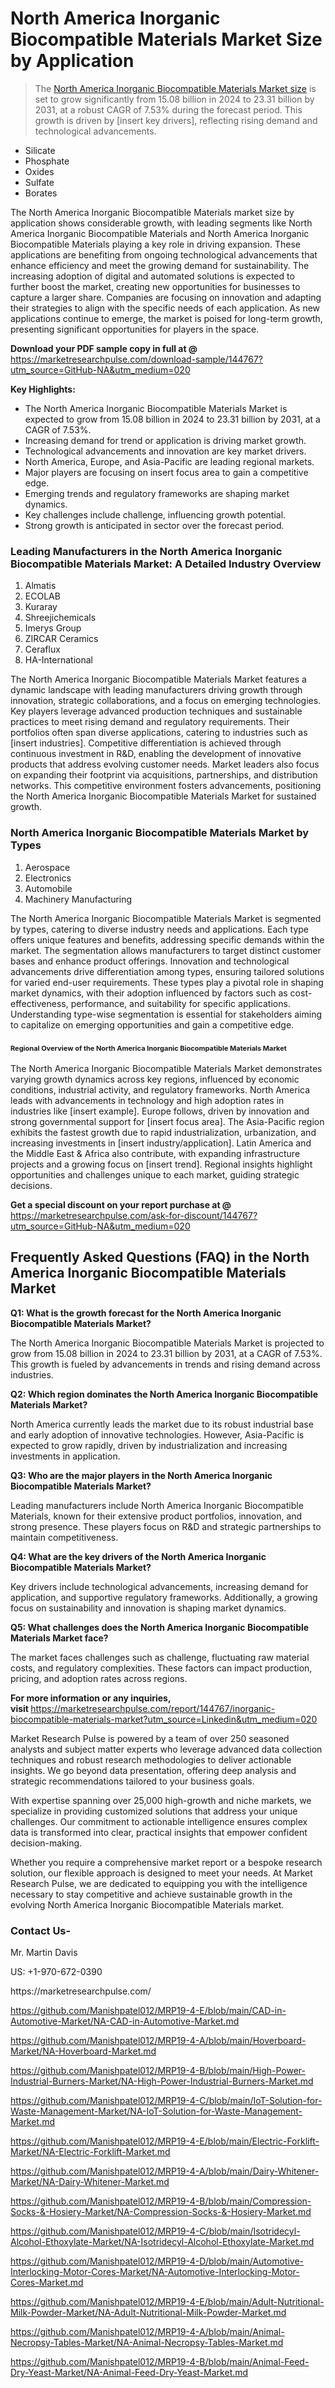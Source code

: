 <h1>North America Inorganic Biocompatible Materials Market&nbsp;Size by Application</h1><blockquote><p>The <a href="https://marketresearchpulse.com/download-sample/144767?utm_source=GitHub-NA&amp;utm_medium=020">North America Inorganic Biocompatible Materials Market size</a> is set to grow significantly from 15.08 billion in 2024 to 23.31 billion by 2031, at a robust CAGR of 7.53% during the forecast period. This growth is driven by [insert key drivers], reflecting rising demand and technological advancements.</p></blockquote><ul><li>Silicate<li> Phosphate<li> Oxides<li> Sulfate<li> Borates</li></ul><p>The North America Inorganic Biocompatible Materials market size by application shows considerable growth, with leading segments like North America Inorganic Biocompatible Materials and North America Inorganic Biocompatible Materials playing a key role in driving expansion. These applications are benefiting from ongoing technological advancements that enhance efficiency and meet the growing demand for sustainability. The increasing adoption of digital and automated solutions is expected to further boost the market, creating new opportunities for businesses to capture a larger share. Companies are focusing on innovation and adapting their strategies to align with the specific needs of each application. As new applications continue to emerge, the market is poised for long-term growth, presenting significant opportunities for players in the space.</p><p><strong>Download your PDF sample copy in full at @ </strong><a href="https://marketresearchpulse.com/download-sample/144767?utm_source=GitHub-NA&amp;utm_medium=020">https://marketresearchpulse.com/download-sample/144767?utm_source=GitHub-NA&amp;utm_medium=020</a></p><p><strong>Key Highlights: </strong></p><ul><li>The North America Inorganic Biocompatible Materials Market is expected to grow from 15.08 billion in 2024 to 23.31 billion by 2031, at a CAGR of 7.53%.</li><li>Increasing demand for trend or application is driving market growth.</li><li>Technological advancements and innovation are key market drivers.</li><li>North America, Europe, and Asia-Pacific are leading regional markets.</li><li>Major players are focusing on insert focus area to gain a competitive edge.</li><li>Emerging trends and regulatory frameworks are shaping market dynamics.</li><li>Key challenges include challenge, influencing growth potential.</li><li>Strong growth is anticipated in sector over the forecast period.</li></ul><h3>Leading Manufacturers in the North America Inorganic Biocompatible Materials Market: A Detailed Industry Overview</h3><ol><li>Almatis</li><li>ECOLAB</li><li>Kuraray</li><li>Shreejichemicals</li><li>Imerys Group</li><li>ZIRCAR Ceramics</li><li>Ceraflux</li><li>HA-International</li></ol><div class="flex max-w-full flex-col flex-grow"><div class="min-h-8 text-message flex w-full flex-col items-end gap-2 whitespace-normal break-words [.text-message+&amp;]:mt-5" dir="auto" data-message-author-role="assistant" data-message-id="fd8432e4-4910-450d-b182-61b7bfb0a01f" data-message-model-slug="gpt-4o"><div class="flex w-full flex-col gap-1 empty:hidden first:pt-[3px]"><div class="markdown prose w-full break-words dark:prose-invert light"><p>The North America Inorganic Biocompatible Materials Market features a dynamic landscape with leading manufacturers driving growth through innovation, strategic collaborations, and a focus on emerging technologies. Key players leverage advanced production techniques and sustainable practices to meet rising demand and regulatory requirements. Their portfolios often span diverse applications, catering to industries such as [insert industries]. Competitive differentiation is achieved through continuous investment in R&amp;D, enabling the development of innovative products that address evolving customer needs. Market leaders also focus on expanding their footprint via acquisitions, partnerships, and distribution networks. This competitive environment fosters advancements, positioning the North America Inorganic Biocompatible Materials Market for sustained growth.</p></div></div></div></div><h3>North America Inorganic Biocompatible Materials Market by Types</h3><ol><li>Aerospace<li> Electronics<li> Automobile<li> Machinery Manufacturing</li></ol><div class="flex max-w-full flex-col flex-grow"><div class="min-h-8 text-message flex w-full flex-col items-end gap-2 whitespace-normal break-words [.text-message+&amp;]:mt-5" dir="auto" data-message-author-role="assistant" data-message-id="084470be-0bb7-4664-bddf-5156b4f41249" data-message-model-slug="gpt-4o-mini"><div class="flex w-full flex-col gap-1 empty:hidden first:pt-[3px]"><div class="markdown prose w-full break-words dark:prose-invert light"><p>The North America Inorganic Biocompatible Materials Market is segmented by types, catering to diverse industry needs and applications. Each type offers unique features and benefits, addressing specific demands within the market. The segmentation allows manufacturers to target distinct customer bases and enhance product offerings. Innovation and technological advancements drive differentiation among types, ensuring tailored solutions for varied end-user requirements. These types play a pivotal role in shaping market dynamics, with their adoption influenced by factors such as cost-effectiveness, performance, and suitability for specific applications. Understanding type-wise segmentation is essential for stakeholders aiming to capitalize on emerging opportunities and gain a competitive edge.</p></div></div></div></div><h3><span style="font-size: 11px;">Regional Overview of the North America Inorganic Biocompatible Materials Market</span></h3><div class="flex max-w-full flex-col flex-grow"><div class="min-h-8 text-message flex w-full flex-col items-end gap-2 whitespace-normal break-words [.text-message+&amp;]:mt-5" dir="auto" data-message-author-role="assistant" data-message-id="e9038762-ce64-4e30-91c9-9bd413514231" data-message-model-slug="gpt-4o-mini"><div class="flex w-full flex-col gap-1 empty:hidden first:pt-[3px]"><div class="markdown prose w-full break-words dark:prose-invert light"><p>The North America Inorganic Biocompatible Materials Market demonstrates varying growth dynamics across key regions, influenced by economic conditions, industrial activity, and regulatory frameworks. North America leads with advancements in technology and high adoption rates in industries like [insert example]. Europe follows, driven by innovation and strong governmental support for [insert focus area]. The Asia-Pacific region exhibits the fastest growth due to rapid industrialization, urbanization, and increasing investments in [insert industry/application]. Latin America and the Middle East &amp; Africa also contribute, with expanding infrastructure projects and a growing focus on [insert trend]. Regional insights highlight opportunities and challenges unique to each market, guiding strategic decisions.</p></div></div></div></div><p><strong>Get a special discount on your report purchase at @ </strong><a href="https://marketresearchpulse.com/ask-for-discount/144767?utm_source=GitHub-NA&amp;utm_medium=020">https://marketresearchpulse.com/ask-for-discount/144767?utm_source=GitHub-NA&amp;utm_medium=020</a></p><h2>Frequently Asked Questions (FAQ) in the North America Inorganic Biocompatible Materials Market</h2><p><strong>Q1: What is the growth forecast for the North America Inorganic Biocompatible Materials Market?</strong></p><p>The North America Inorganic Biocompatible Materials Market is projected to grow from 15.08 billion in 2024 to 23.31 billion by 2031, at a CAGR of 7.53%. This growth is fueled by advancements in trends and rising demand across industries.</p><p><strong>Q2: Which region dominates the North America Inorganic Biocompatible Materials Market?</strong></p><p>North America currently leads the market due to its robust industrial base and early adoption of innovative technologies. However, Asia-Pacific is expected to grow rapidly, driven by industrialization and increasing investments in application.</p><p><strong>Q3: Who are the major players in the North America Inorganic Biocompatible Materials Market?</strong></p><p>Leading manufacturers include North America Inorganic Biocompatible Materials, known for their extensive product portfolios, innovation, and strong presence. These players focus on R&amp;D and strategic partnerships to maintain competitiveness.</p><p><strong>Q4: What are the key drivers of the North America Inorganic Biocompatible Materials Market?</strong></p><p>Key drivers include technological advancements, increasing demand for application, and supportive regulatory frameworks. Additionally, a growing focus on sustainability and innovation is shaping market dynamics.</p><p><strong>Q5: What challenges does the North America Inorganic Biocompatible Materials Market face?</strong></p><p>The market faces challenges such as challenge, fluctuating raw material costs, and regulatory complexities. These factors can impact production, pricing, and adoption rates across regions.</p><p><strong>For more information or any inquiries, visit&nbsp;</strong><a href="https://marketresearchpulse.com/report/144767/inorganic-biocompatible-materials-market?utm_source=Linkedin&utm_medium=020">https://marketresearchpulse.com/report/144767/inorganic-biocompatible-materials-market?utm_source=Linkedin&utm_medium=020</a></p><p>Market Research Pulse is powered by a team of over 250 seasoned analysts and subject matter experts who leverage advanced data collection techniques and robust research methodologies to deliver actionable insights. We go beyond data presentation, offering deep analysis and strategic recommendations tailored to your business goals.</p><p>With expertise spanning over 25,000 high-growth and niche markets, we specialize in providing customized solutions that address your unique challenges. Our commitment to actionable intelligence ensures complex data is transformed into clear, practical insights that empower confident decision-making.</p><p>Whether you require a comprehensive market report or a bespoke research solution, our flexible approach is designed to meet your needs. At Market Research Pulse, we are dedicated to equipping you with the intelligence necessary to stay competitive and achieve sustainable growth in the evolving North America Inorganic Biocompatible Materials market.</p><h3><strong>Contact Us-</strong></h3><p>Mr. Martin Davis</p><p>US: +1-970-672-0390</p><p>https://marketresearchpulse.com/</p><p><a href="https://github.com/Manishpatel012/MRP19-4-E/blob/main/CAD-in-Automotive-Market/NA-CAD-in-Automotive-Market.md">https://github.com/Manishpatel012/MRP19-4-E/blob/main/CAD-in-Automotive-Market/NA-CAD-in-Automotive-Market.md</a></p><p><a href="https://github.com/Manishpatel012/MRP19-4-A/blob/main/Hoverboard-Market/NA-Hoverboard-Market.md">https://github.com/Manishpatel012/MRP19-4-A/blob/main/Hoverboard-Market/NA-Hoverboard-Market.md</a></p><p><a href="https://github.com/Manishpatel012/MRP19-4-B/blob/main/High-Power-Industrial-Burners-Market/NA-High-Power-Industrial-Burners-Market.md">https://github.com/Manishpatel012/MRP19-4-B/blob/main/High-Power-Industrial-Burners-Market/NA-High-Power-Industrial-Burners-Market.md</a></p><p><a href="https://github.com/Manishpatel012/MRP19-4-C/blob/main/IoT-Solution-for-Waste-Management-Market/NA-IoT-Solution-for-Waste-Management-Market.md">https://github.com/Manishpatel012/MRP19-4-C/blob/main/IoT-Solution-for-Waste-Management-Market/NA-IoT-Solution-for-Waste-Management-Market.md</a></p><p><a href="https://github.com/Manishpatel012/MRP19-4-E/blob/main/Electric-Forklift-Market/NA-Electric-Forklift-Market.md">https://github.com/Manishpatel012/MRP19-4-E/blob/main/Electric-Forklift-Market/NA-Electric-Forklift-Market.md</a></p><p><a href="https://github.com/Manishpatel012/MRP19-4-A/blob/main/Dairy-Whitener-Market/NA-Dairy-Whitener-Market.md">https://github.com/Manishpatel012/MRP19-4-A/blob/main/Dairy-Whitener-Market/NA-Dairy-Whitener-Market.md</a></p><p><a href="https://github.com/Manishpatel012/MRP19-4-B/blob/main/Compression-Socks-&-Hosiery-Market/NA-Compression-Socks-&-Hosiery-Market.md">https://github.com/Manishpatel012/MRP19-4-B/blob/main/Compression-Socks-&-Hosiery-Market/NA-Compression-Socks-&-Hosiery-Market.md</a></p><p><a href="https://github.com/Manishpatel012/MRP19-4-C/blob/main/Isotridecyl-Alcohol-Ethoxylate-Market/NA-Isotridecyl-Alcohol-Ethoxylate-Market.md">https://github.com/Manishpatel012/MRP19-4-C/blob/main/Isotridecyl-Alcohol-Ethoxylate-Market/NA-Isotridecyl-Alcohol-Ethoxylate-Market.md</a></p><p><a href="https://github.com/Manishpatel012/MRP19-4-D/blob/main/Automotive-Interlocking-Motor-Cores-Market/NA-Automotive-Interlocking-Motor-Cores-Market.md">https://github.com/Manishpatel012/MRP19-4-D/blob/main/Automotive-Interlocking-Motor-Cores-Market/NA-Automotive-Interlocking-Motor-Cores-Market.md</a></p><p><a href="https://github.com/Manishpatel012/MRP19-4-E/blob/main/Adult-Nutritional-Milk-Powder-Market/NA-Adult-Nutritional-Milk-Powder-Market.md">https://github.com/Manishpatel012/MRP19-4-E/blob/main/Adult-Nutritional-Milk-Powder-Market/NA-Adult-Nutritional-Milk-Powder-Market.md</a></p><p><a href="https://github.com/Manishpatel012/MRP19-4-A/blob/main/Animal-Necropsy-Tables-Market/NA-Animal-Necropsy-Tables-Market.md">https://github.com/Manishpatel012/MRP19-4-A/blob/main/Animal-Necropsy-Tables-Market/NA-Animal-Necropsy-Tables-Market.md</a></p><p><a href="https://github.com/Manishpatel012/MRP19-4-B/blob/main/Animal-Feed-Dry-Yeast-Market/NA-Animal-Feed-Dry-Yeast-Market.md">https://github.com/Manishpatel012/MRP19-4-B/blob/main/Animal-Feed-Dry-Yeast-Market/NA-Animal-Feed-Dry-Yeast-Market.md</a></p>
